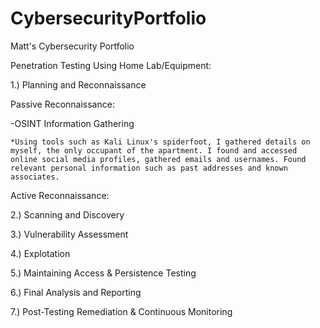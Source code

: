 # CybersecurityPortfolio
Matt's Cybersecurity Portfolio

Penetration Testing Using Home Lab/Equipment:

1.) Planning and Reconnaissance

Passive Reconnaissance:

  -OSINT Information Gathering
  
    *Using tools such as Kali Linux's spiderfoot, I gathered details on myself, the only occupant of the apartment. I found and accessed online social media profiles, gathered emails and usernames. Found relevant personal information such as past addresses and known associates.

Active Reconnaissance:

2.) Scanning and Discovery

3.) Vulnerability Assessment

4.) Explotation

5.) Maintaining Access & Persistence Testing

6.) Final Analysis and Reporting

7.) Post-Testing Remediation & Continuous Monitoring
